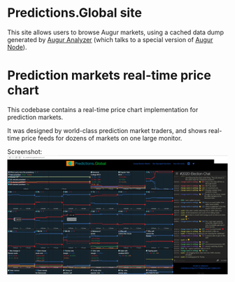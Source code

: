# Predictions.Global site

This site allows users to browse Augur markets, using a cached data dump generated by [Augur Analyzer](https://github.com/veilco/augur-analyzer) (which talks to a special version of [Augur Node](https://github.com/veilco/augur-node)).

# Prediction markets real-time price chart

This codebase contains a real-time price chart implementation for prediction markets.

It was designed by world-class prediction market traders, and shows real-time price feeds for dozens of markets on one large monitor.

Screenshot:
<img src="public/real-time-price-chart.png"/>
